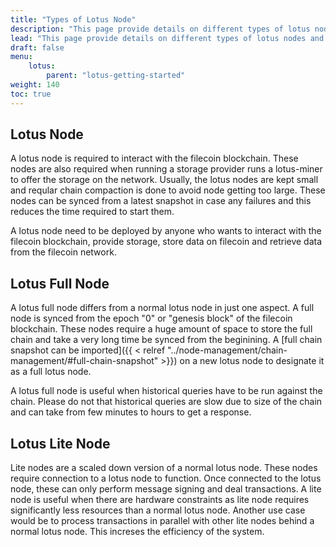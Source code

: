 ```yaml
---
title: "Types of Lotus Node"
description: "This page provide details on different types of lotus nodes and their use case."
lead: "This page provide details on different types of lotus nodes and their use case."
draft: false
menu:
    lotus:
        parent: "lotus-getting-started"
weight: 140
toc: true
---
```


## Lotus Node

A lotus node is required to interact with the filecoin blockchain. These nodes are also required when running a storage provider runs a lotus-miner to offer the storage on the network.
Usually, the lotus nodes are kept small and reqular chain compaction is done to avoid node getting too large. These nodes can be synced from a latest snapshot in case any failures and this reduces the time required to start them.

A lotus node need to be deployed by anyone who wants to interact with the filecoin blockchain, provide storage, store data on filecoin and retrieve data from the filecoin network.

## Lotus Full Node

A lotus full node differs from a normal lotus node in just one aspect. A full node is synced from the epoch "0" or "genesis block" of the filecoin blockchain.
These nodes require a huge amount of space to store the full chain and take a very long time be synced from the beginining. A [full chain snapshot can be imported]({{ < relref "../node-management/chain-management/#full-chain-snapshot" >}}) on a new lotus node to designate it as a full lotus node.

A lotus full node is useful when historical queries have to be run against the chain. Please do not that historical queries are slow due to size of the chain and can take from few minutes to hours to get a response.


## Lotus Lite Node

Lite nodes are a scaled down version of a normal lotus node. These nodes require connection to a lotus node to function. Once connected to the lotus node, these can only perform message signing and deal transactions.
A lite node is useful when there are hardware constraints as lite node requires significantly less resources than a normal lotus node. Another use case would be to process transactions in parallel with other lite nodes behind a normal lotus node. This increses the efficiency of the system.
